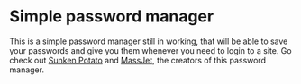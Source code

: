 # Simple password manager

This is a simple password manager still in working, that will be able to save your passwords and give you them whenever you need to login to a site.
Go check out [Sunken Potato](https://github.com/SunkenPotato) and [MassJet](https://github.com/massjet), the creators of this password manager.
